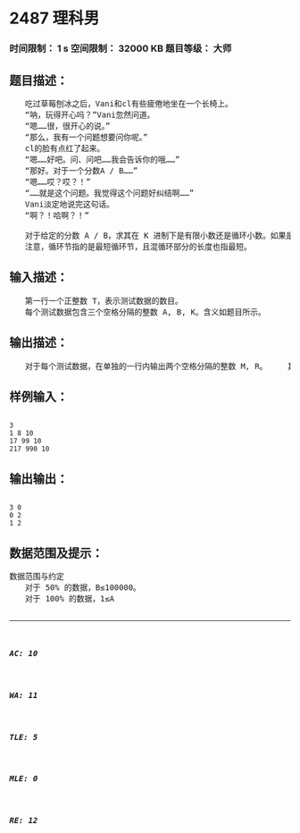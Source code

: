 # 2487 理科男   
### 时间限制： 1 s     空间限制： 32000 KB     题目等级： 大师  
## 题目描述：  

<pre>
　　吃过草莓刨冰之后，Vani和cl有些疲倦地坐在一个长椅上。   
　　“呐，玩得开心吗？”Vani忽然问道。   
　　“嗯……很，很开心的说。”   
　　“那么，我有一个问题想要问你呢。”   
　　cl的脸有点红了起来。   
　　“嗯……好吧。问、问吧……我会告诉你的哦……”   
　　“那好。对于一个分数A / B……”   
　　“嗯……哎？哎？！”   
　　“……就是这个问题。我觉得这个问题好纠结啊……”   
　　Vani淡定地说完这句话。   
　　“啊？！哈啊？！”   
   
　　对于给定的分数 A / B，求其在 K 进制下是有限小数还是循环小数。如果是有限小数，求小数点后的位数；如果是循环小数，则求混循环部分和循环节的长度又分别是多少。   
　　注意，循环节指的是最短循环节，且混循环部分的长度也指最短。
</pre>
  
  
## 输入描述：  

<pre>
　　第一行一个正整数 T，表示测试数据的数目。   
　　每个测试数据包含三个空格分隔的整数 A, B, K。含义如题目所示。
</pre>
  
  
## 输出描述：  

<pre>
　　对于每个测试数据，在单独的一行内输出两个空格分隔的整数 M, R。 　　其中 M 表示混循环部分的长度，R 表示循环节的长度。 　　如果 A / B 在 K 进制下是有限小数，则 R = 0，M 为小数点后面的位数；如果 A / B 在 K 进制下是纯循环小数，则 M = 0。
</pre>
  
  
## 样例输入：  

<pre><code>
3   
1 8 10   
17 99 10   
217 990 10
</code></pre>
  
  
## 输出输出：  

<pre><code>
3 0   
0 2   
1 2
</code></pre>
  
  
## 数据范围及提示：  

<pre>
数据范围与约定   
　　对于 50% 的数据，B≤100000。   
　　对于 100% 的数据，1≤A<B≤1012，K≤1012，T≤10。
来源：Nescafe 18
</pre>
  
  
***  

##### AC: 10  
##### WA: 11  
##### TLE: 5  
##### MLE: 0  
##### RE: 12  
